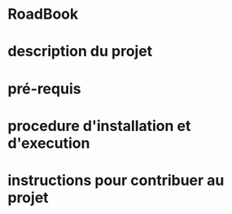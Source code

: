 # RoadBook
# description du projet 

# pré-requis


# procedure d'installation et d'execution

# instructions pour contribuer au projet
